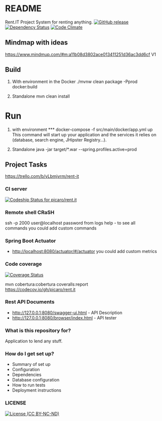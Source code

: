 # README #
Rent.IT Project
System for renting anything.
[![GitHub release](https://img.shields.io/github/release/picaro/rent.it.svg?maxAge=2592000)](https://github.com/picaro/rent.it/releases)
[![Dependency Status](https://gemnasium.com/badges/github.com/WorkingBricks/rent.it.svg)](https://gemnasium.com/github.com/WorkingBricks/rent.it)
[![Code Climate](https://codeclimate.com/github/WorkingBricks/rent.it/badges/gpa.svg)](https://codeclimate.com/github/WorkingBricks/rent.it)

## Mindmap with ideas
https://www.mindmup.com/#m:a11b08d3802ace013411251d36ac3dd6cf  V1

## Build
1) With environment in the Docker
./mvnw clean package -Pprod docker:build

2) Standalone
mvn clean install

# Run 
1) with environment ***
docker-compose -f src/main/docker/app.yml up
This command will start up your application and the services it relies on (database, search engine, JHipster Registry…).

2) Standalone
java -jar target/*.war --spring.profiles.active=prod 

## Project Tasks
https://trello.com/b/yLbmjvrm/rent-it

### CI server
[ ![Codeship Status for picaro/rent.it](https://codeship.com/projects/a9c60310-f8fa-0133-a8ad-268d110da048/status?branch=master)](https://codeship.com/projects/151098)

### Remote shell CRaSH
ssh -p 2000 user@localhost
password from logs
help - to see all commands
you could add custom commands

### Spring Boot Actuator
* <http://localhost:8080/actuator/#/actuator>
you could add custom metrics

### Code coverage
[![Coverage Status](http://coveralls.io/repos/github/picaro/rent.it/badge.svg?branch=master)](https://coveralls.io/github/picaro/rent.it?branch=master)

mvn cobertura:cobertura coveralls:report
https://codecov.io/gh/picaro/rent.it

### Rest API Documents

* <http://127.0.0.1:8080/swagger-ui.html> - API Description
* <http://127.0.0.1:8080/browser/index.html> - API tester

### What is this repository for? ###
Application to lend any stuff.

### How do I get set up? ###

* Summary of set up
* Configuration
* Dependencies
* Database configuration
* How to run tests
* Deployment instructions

### LICENSE 
[![License (CC BY-NC-ND)](https://github.com/picaro/rent.it/blob/master/logos/by-nc-nd.png)](http://creativecommons.org/licenses/by-nc/4.0/)
